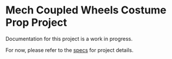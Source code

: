 # Mech Coupled Wheels Costume Prop Project
Documentation for this project is a work in progress.

For now, please refer to the [specs](specs.yaml) for project details.
